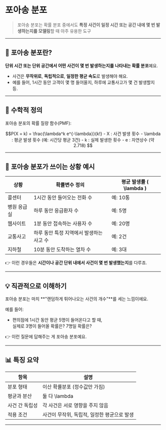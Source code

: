 # 포아송 분포  
> 포아송 분포는 확률 분포 중에서도 **특정 사건이 일정 시간 또는 공간 내에 몇 번 발생하는지를 모델링**할 때 아주 유용한 도구

---

## 🧠 포아송 분포란?

**단위 시간 또는 단위 공간에서 어떤 사건이 몇 번 발생하는지를 나타내는 확률 분포**예요.

- 사건은 **무작위로**, **독립적으로**, **일정한 평균 속도**로 발생해야 해요.
- 예를 들어, 1시간 동안 고객이 몇 명 들어올지, 하루에 교통사고가 몇 건 발생할지 등.

---

## 📐 수학적 정의

포아송 분포의 확률 질량 함수(PMF):

```math
P(X = k) = \frac{\lambda^k e^{-\lambda}}{k!}  
-  X : 사건 발생 횟수
-  \lambda : 평균 발생 횟수 (예: 시간당 평균 3건)
-  k : 실제 발생한 횟수
-  e : 자연상수 (약 2.718)

```
---

## 🎯 포아송 분포가 쓰이는 상황 예시

| 상황 | 확률변수 정의 | 평균 발생률 ( \lambda ) |
|------|----------------|-----------------------------|
| 콜센터 | 1시간 동안 들어오는 전화 수 | 예: 10통 |
| 병원 응급실 | 하루 동안 응급환자 수 | 예: 5명 |
| 웹사이트 | 1분 동안 접속하는 사용자 수 | 예: 20명 |
| 교통사고 | 하루 동안 특정 지역에서 발생하는 사고 수 | 예: 2건 |
| 지하철 | 10분 동안 도착하는 열차 수 | 예: 3대 |

👉 이런 경우들은 **시간이나 공간 단위 내에서 사건이 몇 번 발생했는지**를 다루죠.

---

## 💡 직관적으로 이해하기

포아송 분포는 마치 **"랜덤하게 튀어나오는 사건의 개수"**를 세는 느낌이에요.

예를 들어:

- 편의점에 1시간 동안 평균 5명이 들어온다고 할 때,  
  실제로 3명이 들어올 확률은? 7명일 확률은?

👉 이런 질문에 답해주는 게 포아송 분포예요.

---

## 📊 특징 요약

| 항목 | 설명 |
|------|------|
| 분포 형태 | 이산 확률분포 (정수값만 가짐) |
| 평균과 분산 | 둘 다  \lambda  |
| 사건 간 독립성 | 각 사건은 서로 영향을 주지 않음 |
| 적용 조건 | 사건이 무작위, 독립적, 일정한 평균으로 발생 |

---



